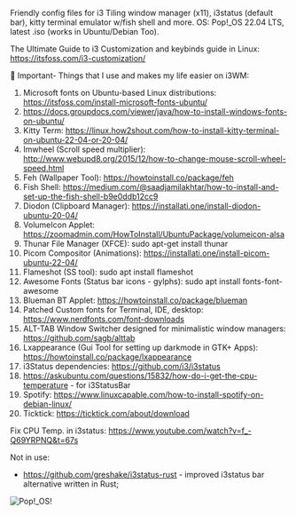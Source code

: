 Friendly config files for i3 Tiling window manager (x11), i3status (default bar), kitty terminal emulator w/fish shell and more.
OS: Pop!_OS 22.04 LTS, latest .iso (works in Ubuntu/Debian Too).

The Ultimate Guide to i3 Customization and keybinds guide in Linux: https://itsfoss.com/i3-customization/

📌 Important- Things that I use and makes my life easier on i3WM: 

1. Microsoft fonts on Ubuntu-based Linux distributions: https://itsfoss.com/install-microsoft-fonts-ubuntu/
2. https://docs.groupdocs.com/viewer/java/how-to-install-windows-fonts-on-ubuntu/
3. Kitty Term: https://linux.how2shout.com/how-to-install-kitty-terminal-on-ubuntu-22-04-or-20-04/
4. Imwheel (Scroll speed multiplier): http://www.webupd8.org/2015/12/how-to-change-mouse-scroll-wheel-speed.html
5. Feh (Wallpaper Tool): https://howtoinstall.co/package/feh
6. Fish Shell: https://medium.com/@saadjamilakhtar/how-to-install-and-set-up-the-fish-shell-b9e0ddb12cc9
7. Diodon (Clipboard Manager): https://installati.one/install-diodon-ubuntu-20-04/
8. VolumeIcon Applet: https://zoomadmin.com/HowToInstall/UbuntuPackage/volumeicon-alsa
9. Thunar File Manager (XFCE): sudo apt-get install thunar
10. Picom Compositor (Animations): https://installati.one/install-picom-ubuntu-22-04/
11. Flameshot (SS tool): sudo apt install flameshot
12. Awesome Fonts (Status bar icons - gylphs): sudo apt install fonts-font-awesome
13. Blueman BT Applet: https://howtoinstall.co/package/blueman
14. Patched Custom fonts for Terminal, IDE, desktop: https://www.nerdfonts.com/font-downloads
15. ALT-TAB Window Switcher designed for minimalistic window managers: https://github.com/sagb/alttab
16. Lxappearance (Gui Tool for setting up darkmode in GTK+ Apps): https://howtoinstall.co/package/lxappearance
17. i3Status dependencies: https://github.com/i3/i3status
18. https://askubuntu.com/questions/15832/how-do-i-get-the-cpu-temperature - for i3StatusBar
19. Spotify: https://www.linuxcapable.com/how-to-install-spotify-on-debian-linux/
20. Ticktick: https://ticktick.com/about/download


Fix CPU Temp. in i3status: https://www.youtube.com/watch?v=f_-Q69YRPNQ&t=67s

Not in use: 
- https://github.com/greshake/i3status-rust - improved i3status bar alternative written in Rust;


![Pop!_OS!](https://github.com/alexandrubaciu9/myi3WM-config-kitty-i3status-fish/assets/54137976/573c2f73-c6c2-4923-bfb6-50f3aca42316)


